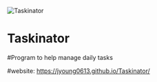 ![Taskinator](https://user-images.githubusercontent.com/87405768/132858747-927cf0e7-e556-4e52-a5dd-fed902606df6.png)
# Taskinator
#Program to help manage daily tasks

#website: https://jyoung0613.github.io/Taskinator/

